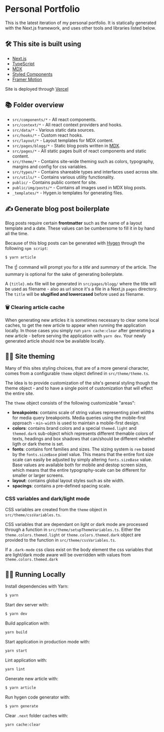 # Personal Portfolio

This is the latest iteration of my personal portfolio. It is statically generated with the Next.js framework, and uses other tools and libraries listed below.

## 🛠 This site is built using

- [Next.js](https://nextjs.org/)
- [TypeScript](https://www.typescriptlang.org/)
- [MDX](https://github.com/mdx-js/mdx)
- [Styled Components](https://styled-components.com/)
- [Framer Motion](https://www.framer.com/motion/)

Site is deployed through [Vercel](https://vercel.com)

## 📚 Folder overview

- `src/components/*` - All react components.
- `src/context/*` - All react context providers and hooks.
- `src/data/*` - Various static data sources.
- `src/hooks/*` - Custom react hooks.
- `src/layout/*` - Layout templates for MDX content.
- `src/pages/blogg/*` - Static blog posts written in [MDX](https://github.com/mdx-js/mdx).
- `src/pages/*` - All static pages built of react components and static content.
- `src/theme/*` - Contains site-wide theming such as colors, typography, margins and config for css variables.
- `src/types/*` - Contains shareable types and interfaces used across site.
- `src/utils/*` - Contains various utility functionality.
- `public/` - Contains public content for site.
- `public/img/posts/*` - Contains all images used in MDX blog posts.
- `_templates/*` - Hygen.io templates for generating files.

## ✍️ Generate blog post boilerplate

Blog posts require certain **frontmatter** such as the name of a layout template and a date. These values can be cumbersome to fill it in by hand all the time.

Because of this blog posts can be generated with [Hygen](http://www.hygen.io/) through the following `npm script`:

```bash
$ yarn article
```

The ☝️ command will prompt you for a _title_ and _summary_ of the article. The summary is optional for the sake of generating boilerplate.

A `{title}.mdx` file will be generated in `src/pages/blogg/` where the title will be used as filename - also as url since it's a file in a Next.js `pages` directory. The `title` will be **slugified and lowercased** before used as filename.

### 🗑 Clearing article cache

When generating new articles it is sometimes necessary to clear some local caches, to get the new article to appear when running the application locally. In those cases you simply run `yarn cache:clear` after generating a new article - before serving the application with `yarn dev`. Your newly generated article should now be available locally.

## 👨‍🎨 Site theming

Many of this sites styling choices, that are of a more general character, comes from a configurable `theme` object defined in `src/theme/theme.ts`.

The idea is to provide customization of the site's general styling though the theme object - and to have a single point of customization that will effect the entire site.

The `theme` object consists of the following customizable "areas":

- **breakpoints**: contains scale of string values representing pixel widths for media query breakpoints. Media queries using the mobile-first approach - `min-width` is used to maintain a mobile-first design.
- **colors**: contains brand colors and a special `themed.light` and `themed.dark` sub-object which represents different themable colors of texts, headings and box shadows that can/should be different whether ligth or dark theme is set.
- **fonts**: contains font families and sizes. The sizing system is `rem` based by the `fonts.sizeBase` pixel value. This means that the entire font size scale can easily be adjusted by simply altering `fonts.sizeBase` value. Base values are available both for mobile and destop screen sizes, which means that the entire typography-scale can be different for smaller or larger screens.
- **layout**: contains global layout styles such as site width.
- **spacings**: contains a pre-defined spacing scale.

### CSS variables and dark/light mode

CSS variables are created from the `theme` object in `src/theme/cssVariables.ts`.

CSS variables that are dependant on light or dark mode are processed through a function in `src/theme/setupThemeVariables.ts`. Either the `theme.colors.themed.light` or `theme.colors.themed.dark` object are provided to the function in `src/theme/cssVariables.ts`.

If a `.dark-mode` css class exist on the body element the css variables that are light/dark mode aware will be overridden with values from `theme.colors.themed.dark`

## 👨‍💻 Running Locally

Install dependencies with Yarn:

```bash
$ yarn
```

Start dev server with:

```bash
$ yarn dev
```

Build application with:

```bash
yarn build
```

Start application in production mode with:

```bash
yarn start
```

Lint application with:

```bash
yarn lint
```

Generate new article with:

```bash
$ yarn article
```

Run hygen code generator with:

```bash
$ yarn generate
```

Clear `.next` folder caches with:

```bash
yarn cache:clear
```
